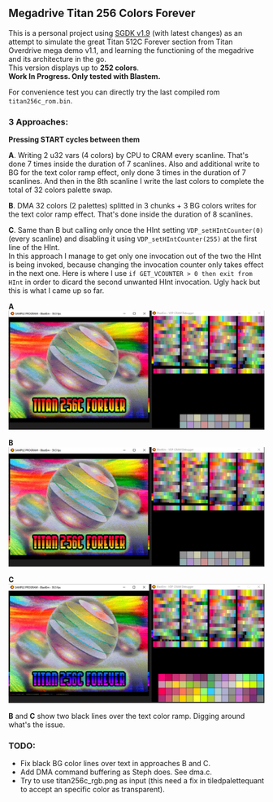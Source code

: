 ## Megadrive Titan 256 Colors Forever


This is a personal project using [SGDK v1.9](https://github.com/Stephane-D/SGDK) (with latest changes) 
as an attempt to simulate the great Titan 512C Forever section from Titan Overdrive mega demo v1.1, 
and learning the functioning of the megadrive and its architecture in the go.  
This version displays up to **252 colors**.  
**Work In Progress. Only tested with Blastem.**


For convenience test you can directly try the last compiled rom `titan256c_rom.bin`.


### 3 Approaches:  
**Pressing START cycles between them**  

**A**. Writing 2 u32 vars (4 colors) by CPU to CRAM every scanline. That's done 7 times inside the duration of 7 scanlines. 
Also and additional write to BG for the text color ramp effect, only done 3 times in the duration of 7 scanlines. 
And then in the 8th scanline I write the last colors to complete the total of 32 colors palette swap.


**B**. DMA 32 colors (2 palettes) splitted in 3 chunks + 3 BG colors writes for the text color ramp effect. 
That's done inside the duration of 8 scanlines.


**C**. Same than B but calling only once the HInt setting `VDP_setHIntCounter(0)` (every scanline) and disabling it using 
`VDP_setHIntCounter(255)` at the first line of the HInt.  
In this approach I manage to get only one invocation out of the two the HInt is being invoked, because changing the invocation 
counter only takes effect in the next one. Here is where I use `if GET_VCOUNTER > 0 then exit from HInt` in order to dicard 
the second unwanted HInt invocation. Ugly hack but this is what I came up so far.



**A**
![titan_cpu.jpg](screenshots/titan_cpu.jpg?raw=true "titan_cpu.jpg")


**B**
![titan_dma.jpg](screenshots/titan_dma.jpg?raw=true "titan_dma.jpg")


**C**
![titan_dma_onetime.jpg](screenshots/titan_dma_onetime.jpg?raw=true "titan_dma_onetime.jpg")


**B** and **C** show two black lines over the text color ramp. Digging around what's the issue.


### TODO:
- Fix black BG color lines over text in approaches B and C.
- Add DMA command buffering as Steph does. See dma.c.
- Try to use titan256c_rgb.png as input (this need a fix in tiledpalettequant to accept an specific color as transparent).